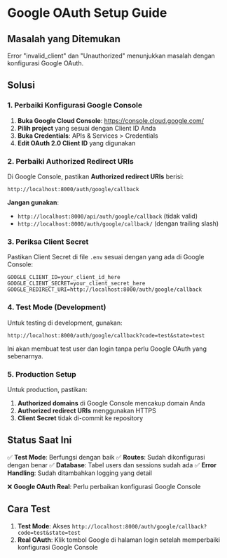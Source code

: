# Google OAuth Setup Guide

## Masalah yang Ditemukan
Error "invalid_client" dan "Unauthorized" menunjukkan masalah dengan konfigurasi Google OAuth.

## Solusi

### 1. Perbaiki Konfigurasi Google Console

1. **Buka Google Cloud Console**: https://console.cloud.google.com/
2. **Pilih project** yang sesuai dengan Client ID Anda
3. **Buka Credentials**: APIs & Services > Credentials
4. **Edit OAuth 2.0 Client ID** yang digunakan

### 2. Perbaiki Authorized Redirect URIs

Di Google Console, pastikan **Authorized redirect URIs** berisi:
```
http://localhost:8000/auth/google/callback
```

**Jangan gunakan**:
- `http://localhost:8000/api/auth/google/callback` (tidak valid)
- `http://localhost:8000/auth/google/callback/` (dengan trailing slash)

### 3. Periksa Client Secret

Pastikan Client Secret di file `.env` sesuai dengan yang ada di Google Console:
```env
GOOGLE_CLIENT_ID=your_client_id_here
GOOGLE_CLIENT_SECRET=your_client_secret_here
GOOGLE_REDIRECT_URI=http://localhost:8000/auth/google/callback
```

### 4. Test Mode (Development)

Untuk testing di development, gunakan:
```
http://localhost:8000/auth/google/callback?code=test&state=test
```

Ini akan membuat test user dan login tanpa perlu Google OAuth yang sebenarnya.

### 5. Production Setup

Untuk production, pastikan:
1. **Authorized domains** di Google Console mencakup domain Anda
2. **Authorized redirect URIs** menggunakan HTTPS
3. **Client Secret** tidak di-commit ke repository

## Status Saat Ini

✅ **Test Mode**: Berfungsi dengan baik
✅ **Routes**: Sudah dikonfigurasi dengan benar
✅ **Database**: Tabel users dan sessions sudah ada
✅ **Error Handling**: Sudah ditambahkan logging yang detail

❌ **Google OAuth Real**: Perlu perbaikan konfigurasi Google Console

## Cara Test

1. **Test Mode**: Akses `http://localhost:8000/auth/google/callback?code=test&state=test`
2. **Real OAuth**: Klik tombol Google di halaman login setelah memperbaiki konfigurasi Google Console
